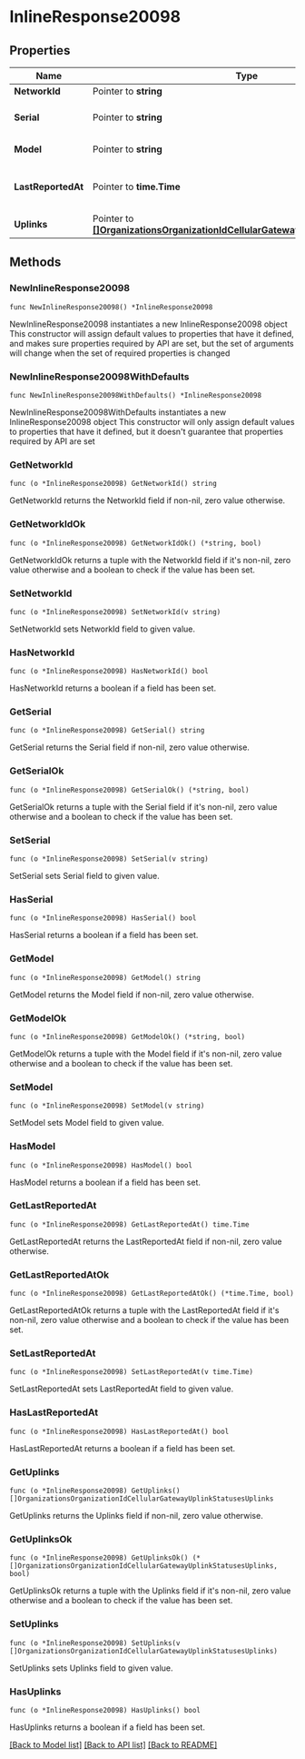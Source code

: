 # InlineResponse20098

## Properties

Name | Type | Description | Notes
------------ | ------------- | ------------- | -------------
**NetworkId** | Pointer to **string** | Network Id | [optional] 
**Serial** | Pointer to **string** | Serial number of the device | [optional] 
**Model** | Pointer to **string** | Device model | [optional] 
**LastReportedAt** | Pointer to **time.Time** | Last reported time for the device | [optional] 
**Uplinks** | Pointer to [**[]OrganizationsOrganizationIdCellularGatewayUplinkStatusesUplinks**](OrganizationsOrganizationIdCellularGatewayUplinkStatusesUplinks.md) | Uplinks info | [optional] 

## Methods

### NewInlineResponse20098

`func NewInlineResponse20098() *InlineResponse20098`

NewInlineResponse20098 instantiates a new InlineResponse20098 object
This constructor will assign default values to properties that have it defined,
and makes sure properties required by API are set, but the set of arguments
will change when the set of required properties is changed

### NewInlineResponse20098WithDefaults

`func NewInlineResponse20098WithDefaults() *InlineResponse20098`

NewInlineResponse20098WithDefaults instantiates a new InlineResponse20098 object
This constructor will only assign default values to properties that have it defined,
but it doesn't guarantee that properties required by API are set

### GetNetworkId

`func (o *InlineResponse20098) GetNetworkId() string`

GetNetworkId returns the NetworkId field if non-nil, zero value otherwise.

### GetNetworkIdOk

`func (o *InlineResponse20098) GetNetworkIdOk() (*string, bool)`

GetNetworkIdOk returns a tuple with the NetworkId field if it's non-nil, zero value otherwise
and a boolean to check if the value has been set.

### SetNetworkId

`func (o *InlineResponse20098) SetNetworkId(v string)`

SetNetworkId sets NetworkId field to given value.

### HasNetworkId

`func (o *InlineResponse20098) HasNetworkId() bool`

HasNetworkId returns a boolean if a field has been set.

### GetSerial

`func (o *InlineResponse20098) GetSerial() string`

GetSerial returns the Serial field if non-nil, zero value otherwise.

### GetSerialOk

`func (o *InlineResponse20098) GetSerialOk() (*string, bool)`

GetSerialOk returns a tuple with the Serial field if it's non-nil, zero value otherwise
and a boolean to check if the value has been set.

### SetSerial

`func (o *InlineResponse20098) SetSerial(v string)`

SetSerial sets Serial field to given value.

### HasSerial

`func (o *InlineResponse20098) HasSerial() bool`

HasSerial returns a boolean if a field has been set.

### GetModel

`func (o *InlineResponse20098) GetModel() string`

GetModel returns the Model field if non-nil, zero value otherwise.

### GetModelOk

`func (o *InlineResponse20098) GetModelOk() (*string, bool)`

GetModelOk returns a tuple with the Model field if it's non-nil, zero value otherwise
and a boolean to check if the value has been set.

### SetModel

`func (o *InlineResponse20098) SetModel(v string)`

SetModel sets Model field to given value.

### HasModel

`func (o *InlineResponse20098) HasModel() bool`

HasModel returns a boolean if a field has been set.

### GetLastReportedAt

`func (o *InlineResponse20098) GetLastReportedAt() time.Time`

GetLastReportedAt returns the LastReportedAt field if non-nil, zero value otherwise.

### GetLastReportedAtOk

`func (o *InlineResponse20098) GetLastReportedAtOk() (*time.Time, bool)`

GetLastReportedAtOk returns a tuple with the LastReportedAt field if it's non-nil, zero value otherwise
and a boolean to check if the value has been set.

### SetLastReportedAt

`func (o *InlineResponse20098) SetLastReportedAt(v time.Time)`

SetLastReportedAt sets LastReportedAt field to given value.

### HasLastReportedAt

`func (o *InlineResponse20098) HasLastReportedAt() bool`

HasLastReportedAt returns a boolean if a field has been set.

### GetUplinks

`func (o *InlineResponse20098) GetUplinks() []OrganizationsOrganizationIdCellularGatewayUplinkStatusesUplinks`

GetUplinks returns the Uplinks field if non-nil, zero value otherwise.

### GetUplinksOk

`func (o *InlineResponse20098) GetUplinksOk() (*[]OrganizationsOrganizationIdCellularGatewayUplinkStatusesUplinks, bool)`

GetUplinksOk returns a tuple with the Uplinks field if it's non-nil, zero value otherwise
and a boolean to check if the value has been set.

### SetUplinks

`func (o *InlineResponse20098) SetUplinks(v []OrganizationsOrganizationIdCellularGatewayUplinkStatusesUplinks)`

SetUplinks sets Uplinks field to given value.

### HasUplinks

`func (o *InlineResponse20098) HasUplinks() bool`

HasUplinks returns a boolean if a field has been set.


[[Back to Model list]](../README.md#documentation-for-models) [[Back to API list]](../README.md#documentation-for-api-endpoints) [[Back to README]](../README.md)


